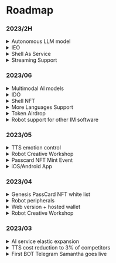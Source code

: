 # Roadmap

### 2023/2H

<details>

<summary>Autonomous LLM model</summary>

Already on the way

Support for feeding your own fine-tuning corpus, making your BOT fully meet your expectations🤗

Lifetime memory library

Internet connection and API access capabilities!

Fewer restrictions

</details>

<details>

<summary>IEO</summary>



</details>

<details>

<summary>Shell As Service</summary>

Underlying capabilities open, can be embedded in any third-party application

</details>

<details>

<summary>Streaming Support</summary>

Zero-latency voice conversation experience

</details>

### 2023/06

<details>

<summary>Multimodal AI models</summary>



</details>

<details>

<summary>IDO</summary>



</details>

<details>

<summary>Shell NFT</summary>



</details>

<details>

<summary>More Languages Support</summary>



</details>

<details>

<summary>Token Airdrop</summary>



</details>

<details>

<summary>Robot support for other IM software</summary>

MyShell.ai Creative Workshop will support robot deployment to other social platforms, and users can bind their social accounts on the client side. Through the bound social accounts, membership benefits can be extended to robots on social media, and it is expected to support platforms such as Telegram, Discord, etc.

</details>

### 2023/05

<details>

<summary>TTS emotion control</summary>

BOT's voice will contain richer emotional differences, and this feature will enter the public beta stage in May.

</details>

<details>

<summary>Robot Creative Workshop</summary>



</details>

<details>

<summary>Passcard NFT Mint Event</summary>



</details>

<details>

<summary>iOS/Android App</summary>



</details>

### 2023/04

<details>

<summary>Genesis PassCard NFT white list</summary>



</details>

<details>

<summary>Robot peripherals</summary>

* Twitter space AMA bot
* KOL bot
* Vitalik bot

</details>

<details>

<summary>Web version + hosted wallet</summary>



</details>

<details>

<summary>Robot Creative Workshop</summary>



</details>

### 2023/03

<details>

<summary>AI service elastic expansion</summary>



</details>

<details>

<summary>TTS cost reduction to 3% of competitors</summary>

With the influx of users, our daily voice interaction volume quickly exceeded 100,000. In just three weeks, we intensively optimized our self-developed TTS model, reducing its cost by 97% compared to Microsoft's TTS API cost, and supporting rapid cloning of 1-5 minute voice samples.

</details>

<details>

<summary>First BOT Telegram Samantha goes live</summary>

On 03/07, we launched our first Bot Samantha on Telegram.

</details>
